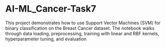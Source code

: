 # AI-ML_Cancer-Task7
This project demonstrates how to use Support Vector Machines (SVM) for binary classification on the Breast Cancer dataset. The notebook walks through data loading, preprocessing, training with linear and RBF kernels, hyperparameter tuning, and evaluation
